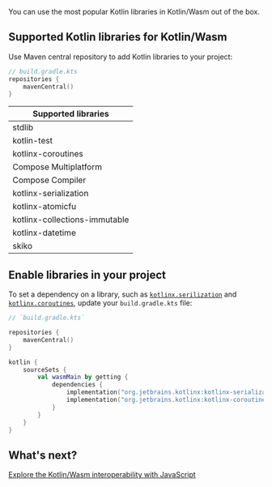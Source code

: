 [//]: # (title: Add dependencies on Kotlin libraries to Kotlin/Wasm project)

You can use the most popular Kotlin libraries in Kotlin/Wasm out of the box.

## Supported Kotlin libraries for Kotlin/Wasm

Use Maven central repository to add Kotlin libraries to your project:

  ```kotlin
  // build.gradle.kts
  repositories { 
      mavenCentral()
  }
  ```


| Supported libraries           |
|-------------------------------|
| stdlib                        | 
| kotlin-test                   |
| kotlinx-coroutines            |
| Compose Multiplatform         |
| Compose Compiler              |
| kotlinx-serialization         |
| kotlinx-atomicfu              |
| kotlinx-collections-immutable |
| kotlinx-datetime              |
| skiko                         |

## Enable libraries in your project

To set a dependency on a library, such as [`kotlinx.serilization`](serialization.md) and [`kotlinx.coroutines`](coroutines-guide.md),
update your `build.gradle.kts` file:

```kotlin
// `build.gradle.kts`

repositories {
    mavenCentral()
}

kotlin {
    sourceSets {
        val wasmMain by getting {
            dependencies {
                implementation("org.jetbrains.kotlinx:kotlinx-serialization-core:%serializationVersion%")
                implementation("org.jetbrains.kotlinx:kotlinx-coroutines-core:%coroutinesVersion%")
            }
        }
    }
}
```

## What's next?

[Explore the Kotlin/Wasm interoperability with JavaScript](wasm-js-interop.md)
